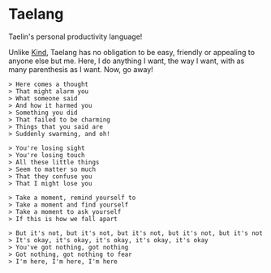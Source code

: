 # Taelang

Taelin's personal productivity language!

Unlike [Kind](https://github.com/higherorderco/kind), Taelang has no obligation
to be easy, friendly or appealing to anyone else but me. Here, I do anything I
want, the way I want, with as many parenthesis as I want. Now, go away!

```
> Here comes a thought
> That might alarm you
> What someone said
> And how it harmed you
> Something you did
> That failed to be charming
> Things that you said are
> Suddenly swarming, and oh!

> You're losing sight
> You're losing touch
> All these little things
> Seem to matter so much
> That they confuse you
> That I might lose you

> Take a moment, remind yourself to
> Take a moment and find yourself
> Take a moment to ask yourself
> If this is how we fall apart

> But it's not, but it's not, but it's not, but it's not, but it's not
> It's okay, it's okay, it's okay, it's okay, it's okay
> You've got nothing, got nothing
> Got nothing, got nothing to fear
> I'm here, I'm here, I'm here
```
